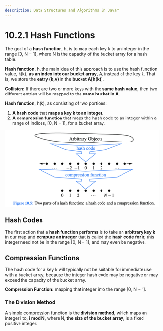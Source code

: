 ```yaml
---
description: Data Structures and Algorithms in Java™
---
```


# 10.2.1 Hash Functions

The goal of a **hash function**, h, is to map each key k to an integer in the range \[0, N − 1\], where N is the capacity of the bucket array for a hash table.

**Hash function**, h, the main idea of this approach is to use the hash function value, h\(k\), **as an index into our bucket array**, A, instead of the key k. That is, we store the **entry \(k,v\)** in the **bucket A\[h\(k\)\]**.

**Collision:** If there are two or more keys with the **same hash value**, then two different entries will be mapped to the **same bucket in A**.

**Hash function**, h\(k\), as consisting of two portions:

1. **A hash code** that **maps a key k to an integer**.
2. **A compression function** that maps the hash code to an integer within a range of indices, \[0, N − 1\], for a bucket array.

![](../.gitbook/assets/jie-ping-20210801-xia-wu-6.28.15.png)

## Hash Codes

The first action that a **hash function performs** is to take an **arbitrary key k** in our map and **compute an integer** that is called the **hash code for k**; this integer need not be in the range \[0, N − 1\], and may even be negative.

## Compression Functions

The hash code for a key k will typically not be suitable for immediate use with a bucket array, because the integer hash code may be negative or may exceed the capacity of the bucket array.

**Compression Function:** mapping that integer into the range \[0, N − 1\].

### The Division Method

A simple compression function is the **division method**, which maps an integer i to, **i mod N,** where N, **the size of the bucket array**, is a fixed positive integer.

